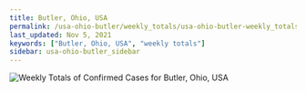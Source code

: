 ```yaml
---
title: Butler, Ohio, USA
permalink: /usa-ohio-butler/weekly_totals/usa-ohio-butler-weekly_totals.html
last_updated: Nov 5, 2021
keywords: ["Butler, Ohio, USA", "weekly totals"]
sidebar: usa-ohio-butler_sidebar
---
```


![Weekly Totals of Confirmed Cases for Butler, Ohio, USA](/covid_tracker/images/graphs/usa-ohio-butler-weekly_totals_graph.png)
